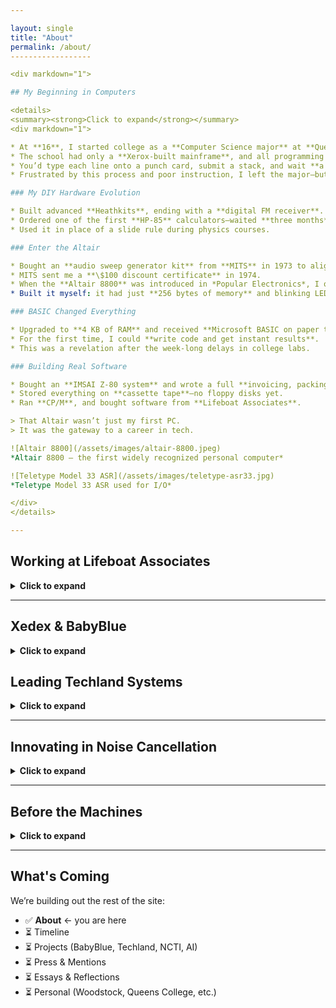 ```yaml
---

layout: single
title: "About"
permalink: /about/
------------------

<div markdown="1">

## My Beginning in Computers

<details>
<summary><strong>Click to expand</strong></summary>
<div markdown="1">

* At **16**, I started college as a **Computer Science major** at **Queens College**.
* The school had only a **Xerox-built mainframe**, and all programming was in **Fortran** via **punch cards**.
* You’d type each line onto a punch card, submit a stack, and wait **a week** for results—often discovering only a syntax error.
* Frustrated by this process and poor instruction, I left the major—but not my passion for computing.

### My DIY Hardware Evolution

* Built advanced **Heathkits**, ending with a **digital FM receiver**.
* Ordered one of the first **HP-85** calculators—waited **three months** for delivery.
* Used it in place of a slide rule during physics courses.

### Enter the Altair

* Bought an **audio sweep generator kit** from **MITS** in 1973 to align tape heads on my **TEAC** reel-to-reel.
* MITS sent me a **\$100 discount certificate** in 1974.
* When the **Altair 8800** was introduced in *Popular Electronics*, I ordered one immediately—in kit form.
* Built it myself: it had just **256 bytes of memory** and blinking LEDs.

### BASIC Changed Everything

* Upgraded to **4 KB of RAM** and received **Microsoft BASIC on paper tape**.
* For the first time, I could **write code and get instant results**.
* This was a revelation after the week-long delays in college labs.

### Building Real Software

* Bought an **IMSAI Z-80 system** and wrote a full **invoicing, packing list, and A/R system** in BASIC for my father’s business.
* Stored everything on **cassette tape**—no floppy disks yet.
* Ran **CP/M**, and bought software from **Lifeboat Associates**.

> That Altair wasn’t just my first PC.
> It was the gateway to a career in tech.

![Altair 8800](/assets/images/altair-8800.jpeg)
*Altair 8800 – the first widely recognized personal computer*

![Teletype Model 33 ASR](/assets/images/teletype-asr33.jpg)
*Teletype Model 33 ASR used for I/O*

</div>
</details>

---
```


## Working at Lifeboat Associates

<details>
<summary><strong>Click to expand</strong></summary>
<summary><strong>Click to expand</strong></summary>
<div markdown="1">

* In **1979**, **Tony Gold** (President of Lifeboat) called and offered me a job.
* In **1980**, I left my family’s plumbing supply business and joined **Lifeboat Associates**.

### Key Contributions:

* Edited and published **Lifelines**, our customer newsletter.

  * I openly documented **bugs in major software** — sparking strong reactions, including from **Bill Gates**.
* Negotiated **royalty contracts** with prominent developers.

### Industry Collaboration:

* **Micro Focus** – COBOL compilers
* **Peter Rozen** – TMaker
* **Balcones Software** (Austin, TX) – advanced accounting

  * Traveled there frequently

### Ford & Microsoft

* Helped **Ford Motor Company** develop its **early PC strategy**.

  * Presented at the **Renaissance Center** in Detroit.
* After an Intel conference in Oregon, **Bill Gates** gave **Neil Colvin** and me a personal tour of **Microsoft’s first Redmond campus**.

  * They had only leased **half** the building at the time!

### Behind the Scenes with Bill Gates

* Discussed his mission to stop **software piracy**.

  * His idea: **OEM bundling** — software pre-installed on computers.
* This approach led to deals with **Tandy**, among others.
* Ironically, it also laid the foundation for Microsoft’s **antitrust troubles**.

### BIOS Opportunity

* Had a close partnership with **Neil Colvin** (Phoenix Technologies).
* Tested **P-Mate** for **Mike Aaronson**, Neil’s friend.
* I was the one who suggested the market need for **third-party BIOS**—vital to launching the **IBM PC clone industry**.

> I didn’t get a commission—but I helped launch an industry.

</div>
</details>

---

## Xedex & BabyBlue

<details>

<summary><strong>Click to expand</strong></summary>
<div markdown="1">

> 📰 In **February 1982**, UPI reported:
>
> “XEDEX President Harris Landgarten said Baby Blue ‘will make the IBM machine more versatile than an Apple or a Tandy microcomputer in terms …’”
> — [UPI Archives](https://www.upi.com/Archives/1982/02/17/A-5-week-old-computer-company-Wednesday-unveiled-a-product-it/5338382770000)

* ![BabyBlue Board](/assets/images/babyblue-card.jpg)
  *Original Xedex BabyBlue Z80 Coprocessor Card*

* BabyBlue was also advertised in **Byte Magazine** and **PC Magazine** in mid-1982, and the [Baby Blue CPU Plus User’s Manual (v1.2)](https://www.minuszerodegrees.net/manuals/Microlog/Baby%20Blue%20CPU%20Plus%20-%20User%27s%20Manual%20-%20Version%201.2.pdf) remains archived today.

* **Burson-Marsteller**, one of the top public relations firms in the country, was hired to promote BabyBlue.

* Thanks to their efforts, Xedex received significant media coverage in **1982**, including press features and product reviews that helped establish BabyBlue's reputation early in the PC industry.

* In **1981**, I was approached by **Mike Aaronson**. His son needed an important operation, and he asked me to help structure a deal through which he could receive **\$10,000** for his invention.

* In exchange, he offered rights to a **Z80-based coprocessor** he had developed that, when installed in an **IBM PC**, allowed it to run **CP/M programs** not available for the 8086.

* I put together a deal and left **Lifeboat** with **Roland Joffe** (head of marketing), his assistant **Rebecka**, and **Bob Hassel** (engineer and BIOS programmer).

* Together we founded **Xedex** to build and market the coprocessor, which we named **BabyBlue**.

* Roland Joffe founded our main office in a Burlington house on **6th Avenue**, and also hired **Burson-Marsteller** as our public relations agency. Meanwhile, Bob opened an office in **Suffern, NY** to manufacture the boards.

* Within five months, we were shipping — and BabyBlue quickly earned **tremendous press and notoriety**. I wasn’t upset about leaving, though — I knew from the start that BabyBlue’s software and hardware had a **limited lifespan**. Ironically, the investor who sided with Hassel was left with a product that had little future — while I was free to build something more enduring at Techland.

* It's important to note that the later **BabyBlue II** version was developed **after I left Xedex**. My direct involvement was with the original BabyBlue and the formation and early success of the company.

</div>
</details>

## Leading Techland Systems

<details>

<summary><strong>Click to expand</strong></summary>
<div markdown="1">

* In **late 1982**, I discovered that **Bob Hassel** had been sabotaging our hardware at Xedex.
* He had made a deal with the investor to take over the company.
* I was informed that I was **fired**, and in response, I took my entire team and launched a new company: **Techland Systems Inc.**.
* As part of building Techland, we brought in **Richard Clowes**, a former top IBM salesperson, as **VP of Sales**.
* Understanding our situation, **Neil Colvin** and **Mike Aaronson** connected me with **Reed Smith** and his friend **Bob**, who had developed **3270 emulation software** that would evolve into **BlueLynx**. Techland Systems Inc.'s BlueLynx product line was widely recognized in the industry for enabling seamless PC-to-mainframe communications.

### Product Spotlight: BlueLynx & TwinX

* Techland’s **BlueLynx** product line offered robust **3270/5250 terminal emulation** for IBM mainframe connectivity, supporting **SNA/SDLC** networks.
* A 1984 **DataPro industry report** named BlueLynx a standout in protocol conversion systems. ([View report on Bitsavers](https://www.bitsavers.org/pdf/datapro/protocol_conversion_systems/C23-825_Techland_Systems.pdf))
* BlueLynx made the PC appear to the host as a **5251 Model 12** terminal and could interface with **5256 dot-matrix printers**.
* In addition, we developed **TwinX**, a solution for **local connectivity to IBM System/34 and System/36** minicomputers using **Twinaxial cabling**.
* These offerings gave Techland a critical edge in enterprise integration, enabling PCs to function within established IBM midrange environments.
  A 1984 **DataPro industry report** featured BlueLynx as a standout protocol conversion system compatible with **IBM 3270/5251 terminal emulation**, supporting **SNA/SDLC** networks. You can view the original document [here (Bitsavers)](http://www.bitsavers.org/pdf/datapro/protocol_conversion_systems/C23-825_Techland_Systems.pdf). Had I been dealt with honestly, BlueLynx would likely have become part of Xedex’s product line. Ultimately, Techland proved to be a far better outcome — it eventually earned me **\$3.3 million**, though that part of the story comes later. In the first year alone, **Richard brought in \$2 million in sales**, landing major clients like **RJR Reynolds**, **New England Life**, and the **Federal Reserve Bank of San Francisco**. Pretty soon, we had **50 employees** and offices at **Waterside Plaza** on the East River in New York. We also launched a **Techland Systems Inc. subsidiary in London**, run by **Richard Clowes' brother**. Richard and I would fly over on the **Concorde** a couple of times a year. We also flew to **Singapore**, where we arranged lower-cost manufacturing for BlueLynx hardware in **Malaysia**. This was during a time when the **U.S. dollar was at an all-time high**, and we could buy very inexpensive airfares from London. On one memorable trip, we flew from **New York to London on the Concorde**, then **first-class on Singapore Airlines** to **China**, where we spent a few days (including in the **New Territories**), then flew to **Singapore**, and returned to **London via Bombay**, again flying **first-class on Singapore Airlines**, and finally flew back to **New York on the Concorde**. The entire round-the-world itinerary cost just **\$1,500 per person**. While at Techland Systems Inc., we also wanted to develop a personal information management software product. I asked **Neil Colvin** for a recommendation, and he pointed me to **Eldon Ziegler**, the best application software programmer he knew. We hired Eldon, who did a tremendous job. He not only built excellent software but became a close friend and lifelong collaborator. In **1985**, we were approached by **Bob Benningson** of **York Research**, who expressed interest in acquiring Techland. After a year of negotiation, we finalized the deal — **Techland Systems Inc. was sold to York Research**, and we became a **public company**. Within a month of the merger, I discovered that the new owners, in an effort to conserve cash, had **stopped paying payroll taxes**. My lawyers advised me to **resign immediately**. After I left, we were **sued by York Research** for the return of our stock. The litigation dragged on for years, until the **summer of 1990**, when **Bob Benningson settled with me**. I sold all of my York Research stock through my broker for **\$3.3 million**. The other former stockholders continued the lawsuit and ultimately **won their case in 1991**.

It was **1985**, and I was out of a job again. But it didn’t take long—**Mike Parella** called and invited me to join his effort to take over and reconstitute **Noise Cancellation Technologies Inc.**, a public company based in **Miami**. At the time, the company needed to **secure its patent rights**, and Mike wanted my help to steer it forward. One of my first tasks was to fly to **Essex**, on the east side of **England**, to meet with **Professor Chaplin** at the **University of Essex**. The goal was to secure his **patent rights** related to controlling systematic noise using **Fast Fourier Transform (FFT)** technology. When I arrived at the **University of Essex**, I was met by people who were not happy—they had not been treated well by the previous managers of NCTI. I smoothed things over and closed the deal, ultimately paying **£100,000 British pounds** for the **PAC rights**. When I returned from England, I contacted **Eldon Ziegler** and asked him to go to **Miami** to evaluate what the team there actually had. His report was blunt — he advised that we **fire everyone** and **sell off everything** in Miami, as it was of little use. I hired Eldon as **VP of Engineering**, and he established a new **engineering lab in Columbia, Maryland**, leased space, and began building a new team. Meanwhile, I set up new offices in **Great Neck, New York**, and hired about a dozen staff to restart operations properly.

A few months later, **John McCloy Jr.** joined the company and began working closely with me. Each week, part of my routine was flying down to **Baltimore** to spend two days with **Eldon** and the engineering team, then returning to **New York**. John McCloy Jr. was the son of **John J. McCloy**, former U.S. High Commissioner for Germany, a major figure in 20th-century diplomacy who is widely regarded as the most influential private citizen of his era. He also played a key role in negotiating the settlement of the **Cuban Missile Crisis**. I even visited his father at his home in **Greenwich**, where we had a thoughtful and memorable conversation — he was **92 years old** at the time. John introduced me to many of his high-level contacts, including the **Secretary of Defense**, whom we met with in the **Pentagon**. Techland went on to sell some systems to the **U.S. military**. I also traveled to **Europe** with John, including visits to **Berlin** and **Munich**. In Berlin, John was treated like the president of the country—such was the respect accorded to him because of his father's legacy. During that visit, I had **house seats** to attend the final concert conducted by **Herbert von Karajan** and the **Berlin Symphony**, where they performed **Beethoven's Ninth Symphony**. During that same trip to Berlin, one of John's friends invited me to cross over to the other side of the **Berlin Wall**. I accepted, and we spent the day walking around **East Berlin**. It was an eerie experience — a stark contrast to the West — and one that stayed with me. In **1989**, I was asked to fly to **Seattle** to help one of NCTI’s salesmen close a deal with **Boeing**. I remember the trip vividly. The flight was scheduled to leave at **9 PM**, giving me time to sleep and arrive fresh. But it was **delayed repeatedly** and didn’t depart until **3 AM**. When I finally boarded, I found myself in the **middle seat of a row of five**, flanked by **two nuns on each side**. Needless to say, I arrived in Seattle with very little sleep — but still managed to perform admirably and **successfully closed the Boeing deal**.

After that, I began winding down my involvement with the company. In the **summer of 1990**, following the sale of my York Research stock, I **stopped working actively for Noise Cancellation Technologies Inc.**

* President of **Techland Systems Inc.** until 1985
* Focused on **protocol conversion systems**

  * Hardware and firmware to bridge incompatible systems
* Enabled:

  * PCs ↔️ Minicomputers ↔️ Mainframes
* Paved the way for today’s networked environments
* See the archived brochure:
  [Techland Systems (Bitsavers)](http://www.bitsavers.org/pdf/datapro/protocol_conversion_systems/C23-825_Techland_Systems.pdf)

</div>
</details>

---

## Innovating in Noise Cancellation

<details>

<summary><strong>Click to expand</strong></summary>
<div markdown="1">

* Joined **NCTI (Noise Cancellation Technologies Inc.)** in 1986
* Worked with **John McCloy Jr.**
* Pioneered **active noise and vibration control**

  * Not insulation — *anti-noise*

📰 **Covered by The New York Times**:

* “You Can't Stand the Noise? Get an Anti-Noise Machine”
  [March 2, 1988](https://www.nytimes.com/1988/03/02/business/business-technology-you-can-t-stand-the-noise-get-an-anti-noise-machine.html) *(subscription required)*

  > This article featured **Harris Landgarten** prominently as a driving force behind NCTI’s commercial and technical breakthroughs, highlighting the real-world promise of anti-noise systems.

* “New Technology Defeats Unwanted Noise”
  [June 30, 1987](https://www.nytimes.com/1987/06/30/science/new-technology-defeats-unwanted-noise.html) *(subscription required)*

  > This earlier piece explored the science of active noise control and introduced **Landgarten** as a key leader working to move the technology from lab experiments to industry applications.

* “New Technology Defeats Unwanted Noise”
  [June 30, 1987](https://www.nytimes.com/1987/06/30/science/new-technology-defeats-unwanted-noise.html) *(subscription required)*

🛠️ **Real-world use cases**:

* Industrial fans
* Machinery
* Automotive
* Vibrating surfaces (even **pools of water**)

💡 **Broader media recognition**:

* Featured in **The Economist**
* **Live demo on Good Morning America**
* Interview with **Innovation TV**

</div>
</details>

---

## Before the Machines

<details>

<summary><strong>Click to expand</strong></summary>
<div markdown="1">

* Attended **Woodstock**

  * Music, mud, movement — and a mindset that stayed with me
* Studied under **Dr. Hoffman** at **Queens College**

  * Deep influence on systems thinking and philosophy

</div>
</details>

---

## What's Coming

We’re building out the rest of the site:

* ✅ **About** ← you are here
* ⏳ Timeline
* ⏳ Projects (BabyBlue, Techland, NCTI, AI)
* ⏳ Press & Mentions
* ⏳ Essays & Reflections
* ⏳ Personal (Woodstock, Queens College, etc.)

</div>


